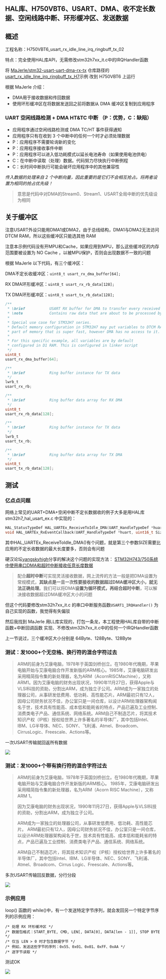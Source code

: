 ## HAL库、H750VBT6、USART、DMA、收不定长数据、空闲线路中断、环形缓冲区、发送数据

## 概述

工程名称：H750VBT6_usart_rx_idle_line_irq_ringbuff_tx_02

特点：完全使用HAL库API，无需修改stm32h7xx_it.c中的IRQHandler函数

将 [MaJerle/stm32-usart-uart-dma-rx-tx](https://github.com/MaJerle/stm32-usart-uart-dma-rx-tx) 仓库路径的 [usart_rx_idle_line_irq_ringbuff_tx_H7](http://stm32-usart-uart-dma-rx-tx/projects/usart_rx_idle_line_irq_ringbuff_tx_H7/ )示例 改到 H750VBT6 上运行

根据 MaJerle 介绍：

- DMA用于接收数据和传回数据
- 使用环形缓冲区在将数据发送回之前将数据从 DMA 缓冲区复制到应用程序

### UART 空闲线路检测 + DMA HT&TC 中断	（P：优势，C：缺陷）

- 应用程序通过空闲线路检测或 DMA TC/HT 事件获得通知
- 应用程序只有在收到 3 个中断中的任何一个时才必须处理数据
- P：应用程序不需要轮询新的变化
- P：应用程序接收事件中断
- P：应用程序可以进入低功耗模式以延长电池寿命（如果使用电池供电）
- C：在中断中读取（处理）数据。代码努力尽快执行中断例程
- C：长时间中断执行可能会破坏应用程序中的其他兼容性

*传入数据的处理来自 2 个中断向量，因此重要的是它们不会相互抢占。将两者设置为相同的抢占优先级！*

> 意思是代码中对DMA的Stream0、Stream1、USART全局中断的优先级设为相同

## 关于缓冲区

注意USART外设只能用DMA1或DMA2，由于总线结构，DMA1与DMA2无法访问 DTCM RAM，所以这些缓冲区只能选其他 RAM

注意本示例代码没有开MPU和Cache，如果应用到MPU，那么这些缓冲区的内存范围要被设置为 NO Cache ，以被MPU保护，否则会出现数据不一致的问题

根据 MaJerle 以下代码，有三个缓冲区：

DMA不定长收缓冲区：`uint8_t usart_rx_dma_buffer[64];`

RX DMA环形缓冲区：`uint8_t usart_rx_rb_data[128];`

TX DMA环形缓冲区：`uint8_t usart_tx_rb_data[128];`

```c
/**
 * \brief           USART RX buffer for DMA to transfer every received byte RX
 * \note            Contains raw data that are about to be processed by different events
 *
 * Special use case for STM32H7 series.
 * Default memory configuration in STM32H7 may put variables to DTCM RAM,
 * part of memory that is super fast, however DMA has no access to it.
 *
 * For this specific example, all variables are by default
 * configured in D1 RAM. This is configured in linker script
 */
uint8_t
usart_rx_dma_buffer[64];

/**
 * \brief           Ring buffer instance for TX data
 */
lwrb_t
usart_rx_rb;

/**
 * \brief           Ring buffer data array for RX DMA
 */
uint8_t
usart_rx_rb_data[128];

/**
 * \brief           Ring buffer instance for TX data
 */
lwrb_t
usart_tx_rb;

/**
 * \brief           Ring buffer data array for TX DMA
 */
uint8_t
usart_tx_rb_data[128];
```

## 测试

### 亿点点问题

网络上常见的UART+DMA+空闲中断不定长数据收的例子大多是用HAL库 stm32h7_hal_usart_ex.c 中实现的：

```c
HAL_StatusTypeDef HAL_UARTEx_ReceiveToIdle_DMA(UART_HandleTypeDef *huart, uint8_t *pData, uint16_t Size);
void HAL_UARTEx_RxEventCallback(UART_HandleTypeDef *huart, uint16_t Size)
```

其中HAL_UARTEx_ReceiveToIdle_DMA()有个问题，就是第三个参数SIZE需要比应用的不定长收数据的最大长度要多，否则会有问题

硬汉论坛[yangskyhigh](https://www.armbbs.cn/home.php?mod=space&uid=10234)分享的解决这个问题的实现方法： [STM32H743/750系统中使用串口DMA和超时中断接收任意长度数据](https://www.armbbs.cn/forum.php?mod=viewthread&tid=97172)

> 配合**超时中断**可实现灵活接收数据，网上流传的方法一般是把DMA设置为常规模式，**其缺点是一旦一次性要接收的数据超过DMA缓冲区大小，就无法正确处理**。我们可以将DMA**设置为循环模式，再结合超时中断**，可以解决接收数据超过DMA缓冲区大小的问题

但这个代码要修改stm32h7xx_it.c 的串口中断服务函数`USART1_IRQHandler()` 为自己实现的函数，我觉得有失偏驳

然后我找到 MaJerle  用LL库实现的，打包一条龙，本工程使用HAL库自带的中断函数+中断回调函数 实现、不修改stm32h7xx_it.c中的任何一个IRQHandler函数

上一节说过，三个缓冲区大小分别是 64Byte、128Byte、128Byte

### 测试：发1000+个无空格、换行符的混合字符过去

> ARM的前身为艾康电脑，1978年于英国剑桥创立。在1980年代晚期，苹果电脑开始与艾康电脑合作开发新版的ARM核心。1985年，艾康电脑研发出采用精简指令集的新处理器，名为ARM（AcornRISCMachine），又称ARM1。因为艾康电脑的财务出现状况，1990年11月27日，获得Apple与VLSI科技的资助，分割出ARM，成为独立子公司。ARM成为一家独立的处理器公司，从事研发低费用、低功耗、高性能芯片。ARM最初只有12人，因母公司财务状况不佳，办公室只是一间仓库，以设计ARM处理器架构闻名于世，技术具有性能高、成本低和能耗省的特点，产品已遍及工业控制、消费类电子产品、通信系统、网络系统。ARM自己不制造芯片，将其技术知识产权（IP核）授权给世界上许多著名的半导体厂，其中包括Intel、IBM、LG半导体、NEC、SONY、飞利浦、Atmel、Broadcom、CirrusLogic、Freescale、Actions等。

一次USART传输就回返所有数据

![](Images/发1000+个无空格、换行符的混合字符.png)

### 测试：发1000+个带有换行符的混合字符过去

> ARM的前身为艾康电脑，1978年于英国剑桥创立。在1980年代晚期，苹果电脑开始与艾康电脑合作开发新版的ARM核心。
> 1985年，艾康电脑研发出采用精简指令集的新处理器，名为ARM（Acorn RISC Machine），又称ARM 1。
>
> 因为艾康电脑的财务出现状况，1990年11月27日，获得Apple与VLSI科技的资助，分割出ARM，成为独立子公司。
>
> ARM成为一家独立的处理器公司，从事研发低费用、低功耗、高性能芯片。
> ARM最初只有12人，因母公司财务状况不佳，办公室只是一间仓库，以设计ARM处理器架构闻名于世，技术具有性能高、成本低和能耗省的特点，产品已遍及工业控制、消费类电子产品、通信系统、网络系统。
>
> ARM自己不制造芯片，将其技术知识产权（IP核）授权给世界上许多著名的半导体厂，其中包括Intel、IBM、LG半导体、NEC、SONY、飞利浦、Atmel、Broadcom、Cirrus Logic、Freescale、Actions等。

多次USART传输回反数据，分行分段

![](Images/发送1000多个穿插换行符的混合字符，远大于缓冲区大小.png)

### 示例应用

loop() 函数的 while()中，有一个发送特定字节序列，就会发回另一个特定字节序列的示例应用：

```
/* 处理 RX 环形缓冲区 */
/* 数据包格式：START_BYTE, CMD, LEN[, DATA[0], DATA[len - 1]], STOP BYTE */
/* 仅当 LEN > 0 时才包含数据字节 */
/* 例如，发送这些字节的序列：0x55、0x01、0x01、0xFF、0xAA */
/* 逐字节读取 */
```

测试OK

![](Images/测试示例应用.png)
